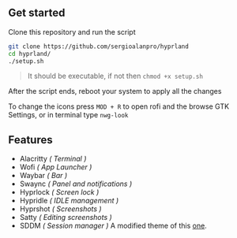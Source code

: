 ## Get started
Clone this repository and run the script
```bash
git clone https://github.com/sergioalanpro/hyprland
cd hyprland/
./setup.sh 
```
>It should be executable, if not then `chmod +x setup.sh`
>
After the script ends, reboot your system to apply all the changes

To change the icons press `MOD + R` to open rofi and the browse GTK Settings, or in terminal type `nwg-look` 

## Features
* Alacritty _( Terminal )_
* Wofi _( App Launcher )_
* Waybar _( Bar )_
* Swaync _( Panel and notifications )_
* Hyprlock _( Screen lock )_
* Hypridle _( IDLE management )_
* Hyprshot _( Screenshots )_
* Satty _( Editing screenshots )_
* SDDM _( Session manager )_ A modified theme of this [one](https://www.gnome-look.org/p/1673443).

